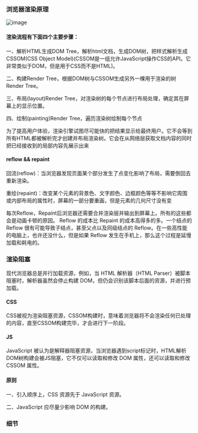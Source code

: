 ### 浏览器渲染原理



 ![image](https://github.com/copiner/Groceries/blob/master/imgs/20201224/render.png?raw=true)

#### 渲染流程有下面四个主要步骤：

一、解析HTML生成DOM Tree，解析html文档，生成DOM树，把样式解析生成CSSOM(CSS Object Model)(CSSOM是一组允许JavaScript操作CSS的API。它非常类似于DOM，但是用于CSS而不是HTML)。

二、构建Render Tree，根据DOM树与CSSOM生成另外一棵用于渲染的树 Render Tree。

三、布局(layout)Render Tree，对渲染树的每个节点进行布局处理，确定其在屏幕上的显示位置。

四、绘制(painting)Render Tree，遍历渲染树绘制每个节点


为了提高用户体验，渲染引擎试图尽可能快的把结果显示给最终用户。它不会等到所有HTML都被解析完才创建并布局渲染树。它会在从网络层获取文档内容的同时把已经接收到的局部内容先展示出来


#### reflow && repaint

回流(reflow)：当浏览器发现页面某个部分发生了点变化影响了布局，需要倒回去重新渲染。

重绘(repaint)：改变某个元素的背景色、文字颜色、边框颜色等等不影响它周围或内部布局的属性时，屏幕的一部分要重画，但是元素的几何尺寸没有变


每次Reflow，Repaint后浏览器还需要合并渲染层并输出到屏幕上。所有的这些都会是动画卡顿的原因。
Reflow 的成本比 Repaint 的成本高得多的多。一个结点的 Reflow 很有可能导致子结点，甚至父点以及同级结点的 Reflow。在一些高性能的电脑上，也许还没什么，但是如果 Reflow 发生在手机上，那么这个过程是延慢加载和耗电的。

### 渲染阻塞

现代浏览器总是并行加载资源，例如，当 HTML 解析器（HTML Parser）被脚本阻塞时，解析器虽然会停止构建 DOM，但仍会识别该脚本后面的资源，并进行预加载。

#### CSS
CSS被视为渲染阻塞资源，CSSOM构建时，意味着浏览器将不会渲染任何已处理的内容，直至CSSOM构建完毕，才会进行下一阶段。

#### JS
JavaScript 被认为是解释器阻塞资源，当浏览器遇到script标记时，HTML解析DOM树构建会被JS阻塞，它不仅可以读取和修改 DOM 属性，还可以读取和修改 CSSOM 属性。

#### 原则
一、引入顺序上，CSS 资源先于 JavaScript 资源。

二、JavaScript 应尽量少影响 DOM 的构建。

### 细节
